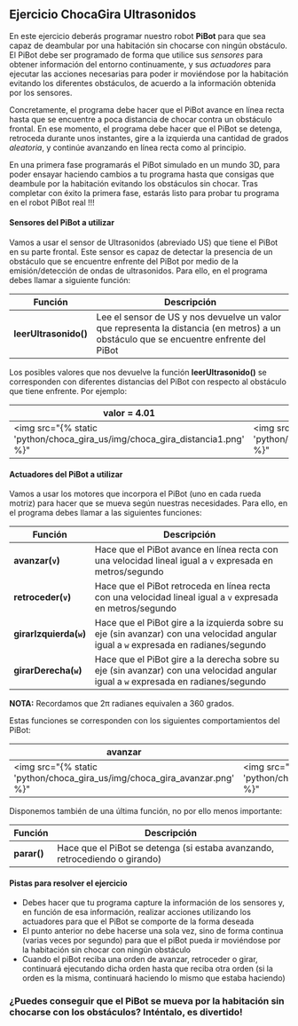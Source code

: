 ## Ejercicio ChocaGira Ultrasonidos ##

En este ejercicio deberás programar nuestro robot **PiBot** para que sea capaz de deambular por una habitación sin chocarse con ningún obstáculo. El PiBot debe ser programado de forma que utilice sus *sensores* para obtener información del entorno continuamente, y sus *actuadores* para ejecutar las acciones necesarias para poder ir moviéndose por la habitación evitando los diferentes obstáculos, de acuerdo a la información obtenida por los sensores.

Concretamente, el programa debe hacer que el PiBot avance en línea recta hasta que se encuentre a poca distancia de chocar contra un obstáculo frontal. En ese momento, el programa debe hacer que el PiBot se detenga, retroceda durante unos instantes, gire a la izquierda una cantidad de grados *aleatoria*, y continúe avanzando en línea recta como al principio.

En una primera fase programarás el PiBot simulado en un mundo 3D, para poder ensayar haciendo cambios a tu programa hasta que consigas que deambule por la habitación evitando los obstáculos sin chocar. Tras completar con éxito la primera fase, estarás listo para probar tu programa en el robot PiBot real !!!

#### Sensores del PiBot a utilizar ####

Vamos a usar el sensor de Ultrasonidos (abreviado US) que tiene el PiBot en su parte frontal. Este sensor es capaz de detectar la presencia de un obstáculo que se encuentre enfrente del PiBot por medio de la emisión/detección de ondas de ultrasonidos. Para ello, en el programa debes llamar a siguiente función:

| Función               | Descripción                                                  |
| --------------------- | ------------------------------------------------------------ |
| **leerUltrasonido()** | Lee el sensor de US y nos devuelve un valor que representa la distancia (en metros) a un obstáculo que se encuentre enfrente del PiBot |

Los posibles valores que nos devuelve la función **leerUltrasonido()** se corresponden con diferentes distancias del PiBot con respecto al obstáculo que tiene enfrente. Por ejemplo:


| valor = 4.01                               | valor = 3.32                               | valor = 2.43                               | valor = 1.62                               | valor = 0.58                               |
| ------------------------------------------ | ------------------------------------------ | ------------------------------------------ | ------------------------------------------ | ------------------------------------------ |
| <img src="{% static 'python/choca_gira_us/img/choca_gira_distancia1.png' %}" | <img src="{% static 'python/choca_gira_us/img/choca_gira_distancia2.png' %}" | <img src="{% static 'python/choca_gira_us/img/choca_gira_distancia3.png' %}" | <img src="{% static 'python/choca_gira_us/img/choca_gira_distancia4.png' %}" | <img src="{% static 'python/choca_gira_us/img/choca_gira_distancia5.png' %}" |


#### Actuadores del PiBot a utilizar ####

Vamos a usar los motores que incorpora el PiBot (uno en cada rueda motriz) para hacer que se mueva según nuestras necesidades. Para ello, en el programa debes llamar a las siguientes funciones:

| Función                 | Descripción                                                  |
| ----------------------- | ------------------------------------------------------------ |
| **avanzar(`v`)**        | Hace que el PiBot avance en línea recta con una velocidad lineal igual a `v` expresada en metros/segundo |
| **retroceder(`v`)**     | Hace que el PiBot retroceda en línea recta con una velocidad lineal igual a `v` expresada en metros/segundo |
| **girarIzquierda(`w`)** | Hace que el PiBot gire a la izquierda sobre su eje (sin avanzar) con una velocidad angular igual a `w` expresada en radianes/segundo |
| **girarDerecha(`w`)**   | Hace que el PiBot gire a la derecha sobre su eje (sin avanzar) con una velocidad angular igual a `w` expresada en radianes/segundo |

**NOTA:** Recordamos que 2&pi; radianes equivalen a 360 grados.

Estas funciones se corresponden con los siguientes comportamientos del PiBot:

| avanzar                                 | retroceder                                 | girarIzquierda                           | girarDerecha                              |
| --------------------------------------- | ------------------------------------------ | ---------------------------------------- | ----------------------------------------- |
| <img src="{% static 'python/choca_gira_us/img/choca_gira_avanzar.png' %}" | <img src="{% static 'python/choca_gira_us/img/choca_gira_retroceder.png' %}" | <img src="{% static 'python/choca_gira_us/img/choca_gira_girar_izquierda.png' %}" | <img src="{% static 'python/choca_gira_us/img/choca_gira_girar_derecha.png' %}" |


Disponemos también de una última función, no por ello menos importante:

| Función     | Descripción                                                  |
| ----------- | ------------------------------------------------------------ |
| **parar()** | Hace que el PiBot se detenga (si estaba avanzando, retrocediendo o girando) |


#### Pistas para resolver el ejercicio ####

- Debes hacer que tu programa capture la información de los sensores y, en función de esa información, realizar acciones utilizando los actuadores para que el PiBot se comporte de la forma deseada
- El punto anterior no debe hacerse una sola vez, sino de forma continua (varias veces por segundo) para que el piBot pueda ir moviéndose por la habitación sin chocar con ningún obstáculo
- Cuando el piBot reciba una orden de avanzar, retroceder o girar, continuará ejecutando dicha orden hasta que reciba otra orden (si la orden es la misma, continuará haciendo lo mismo que estaba haciendo)


### ¿Puedes conseguir que el PiBot se mueva por la habitación sin chocarse con los obstáculos? Inténtalo, es divertido! ###
